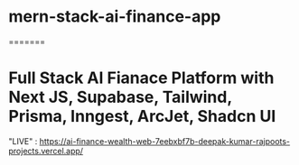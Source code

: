 # mern-stack-ai-finance-app
=======
# Full Stack AI Fianace Platform with Next JS, Supabase, Tailwind, Prisma, Inngest, ArcJet, Shadcn UI 


"LIVE" : https://ai-finance-wealth-web-7eebxbf7b-deepak-kumar-rajpoots-projects.vercel.app/

